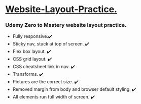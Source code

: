 <h1><ins> Website-Layout-Practice.</ins></h1>

<h3>Udemy Zero to Mastery website layout practice.</h3>

<ul>
  <li>Fully responsive.✔️</li>
  <li>Sticky nav, stuck at top of screen. ✔️</li>
  <li>Flex box layout. ✔️</li>
  <li>CSS grid layout. ✔️</li>
  <li>CSS cheatsheet link in nav. ✔️</li>
  <li>Transforms. ✔️ </li>
  <li>Pictures are the correct size. ✔️</li>
  <li>Removed margin from body and browser default styling. ✔️ </li>
  <li>All elements run full width of screen. ✔️ </li>
</ul>
